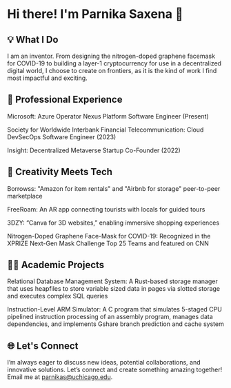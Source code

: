 # Hi there! I'm Parnika Saxena 👋

## 💡 What I Do 
I am an inventor. From designing the nitrogen-doped graphene facemask for COVID-19 to building a layer-1 cryptocurrency for use in a decentralized digital world, I choose to create on frontiers, as it is the kind of work I find most impactful and exciting.

## 🌟 Professional Experience
Microsoft: Azure Operator Nexus Platform Software Engineer (Present)

Society for Worldwide Interbank Financial Telecommunication: Cloud DevSecOps Software Engineer (2023)

Insight: Decentralized Metaverse Startup Co-Founder (2022)


## 🎨 Creativity Meets Tech
Borrowss: "Amazon for item rentals" and "Airbnb for storage" peer-to-peer marketplace

FreeRoam: An AR app connecting tourists with locals for guided tours

3DZY: “Canva for 3D websites,” enabling immersive shopping experiences

Nitrogen-Doped Graphene Face-Mask for COVID-19: Recognized in the XPRIZE Next-Gen Mask Challenge Top 25 Teams and featured on CNN


## 🧑‍🎓 Academic Projects

Relational Database Management System: A Rust-based storage manager that uses heapfiles to store variable sized data in pages via slotted storage and executes complex SQL queries

Instruction-Level ARM Simulator: A C program that simulates 5-staged CPU pipelined instruction processing of an assembly program, manages data dependencies, and implements Gshare branch prediction and cache system

## 🌐 Let's Connect
I’m always eager to discuss new ideas, potential collaborations, and innovative solutions. Let’s connect and create something amazing together! Email me at parnikas@uchicago.edu.
